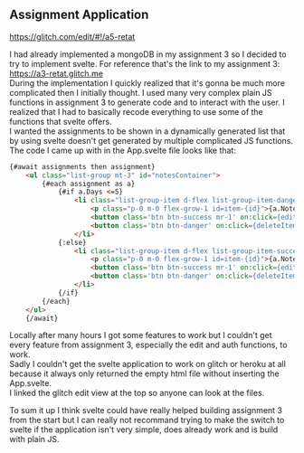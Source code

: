 ## Assignment Application

https://glitch.com/edit/#!/a5-retat

I had already implemented a mongoDB in my assignment 3 so I decided to try to implement svelte. For reference that's the link to my assignment 3: https://a3-retat.glitch.me <br>
During the implementation I quickly realized that it's gonna be much more complicated then I initially thought. I used many very complex plain JS functions in assignment 3 to generate code and to interact with the user.
I realized that I had to basically recode everything to use some of the functions that svelte offers.<br>
I wanted the assignments to be shown in a dynamically generated list that by using svelte doesn't get generated by multiple complicated JS functions.<br>
The code I came up with in the App.svelte file looks like that:<br>
```html
{#await assignments then assignment}
    <ul class="list-group mt-3" id="notesContainer">
        {#each assignment as a}
            {#if a.Days <=5}
                <li class="list-group-item d-flex list-group-item-danger item-{a.id} justify-content-between">
                    <p class="p-0 m-0 flex-grow-1 id=item-{id}">{a.Note} due {a.Date} {a.Days}</p>
                    <button class='btn btn-success mr-1' on:click={editItem(a.id)}>edit</button>
                    <button class='btn btn-danger' on:click={deleteItem(a.id)}>delete</button>
                </li>
            {:else}
                <li class="list-group-item d-flex list-group-item-success item-{a.id} justify-content-between">
                    <p class="p-0 m-0 flex-grow-1 id=item-{id}">{a.Note} due {a.Date} {a.Days}</p>
                    <button class='btn btn-success mr-1' on:click={editItem(a.id)}>edit</button>
                    <button class='btn btn-danger' on:click={deleteItem(a.id)}>delete</button>
                </li>
            {/if}
        {/each}
    </ul>
    {/await}
```
Locally after many hours I got some features to work but I couldn't get every feature from assignment 3, especially the edit and auth functions, to work.<br>
Sadly I couldn't get the svelte application to work on glitch or heroku at all because it always only returned the empty html file without inserting
the App.svelte. <br>
I linked the glitch edit view at the top so anyone can look at the files.<br>

To sum it up I think svelte could have really helped building assignment 3 from the start but I can really not recommand trying to make the switch to 
svelte if the application isn't very simple, does already work and is build with plain JS.